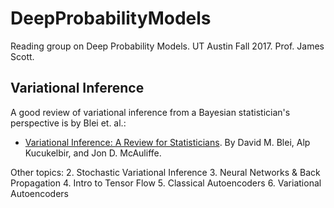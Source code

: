 # DeepProbabilityModels
Reading group on Deep Probability Models.  UT Austin Fall 2017.  Prof. James Scott.


## Variational Inference

A good review of variational inference from a Bayesian statistician's perspective is by Blei et. al.:
- [Variational Inference: A Review for Statisticians](https://arxiv.org/abs/1601.00670).  By David M. Blei, Alp Kucukelbir, and Jon D. McAuliffe.  

Other topics: 
2. Stochastic Variational Inference
3. Neural Networks & Back Propagation
4. Intro to Tensor Flow
5. Classical Autoencoders
6. Variational Autoencoders
